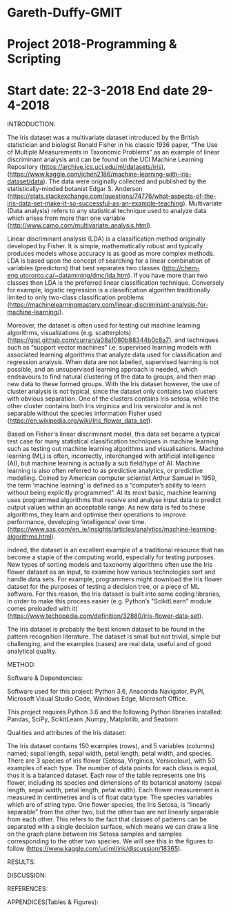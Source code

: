 # Gareth-Duffy-GMIT
# Project 2018-Programming & Scripting
# Start date: 22-3-2018 End date 29-4-2018

INTRODUCTION:

The Iris dataset was a multivariate dataset introduced by the British statistician and biologist Ronald Fisher in his classic 1936 paper, “The Use of Multiple Measurements in Taxonomic Problems” as an example of linear discriminant analysis and can be found on the UCI Machine Learning Repository (https://archive.ics.uci.edu/ml/datasets/iris), (https://www.kaggle.com/jchen2186/machine-learning-with-iris-dataset/data). 
The data were originally collected and published by the statistically-minded botanist Edgar S. Anderson (https://stats.stackexchange.com/questions/74776/what-aspects-of-the-iris-data-set-make-it-so-successful-as-an-example-teaching). 
Multivariate (Data analysis) refers to any statistical technique used to analyze data which arises from more than one variable (http://www.camo.com/multivariate_analysis.html).

Linear discriminant analysis (LDA) is a classification method originally developed by Fisher. It is simple, mathematically robust and typically produces models whose accuracy is as good as more complex methods. LDA is based upon the concept of searching for a linear combination of variables (predictors) that best separates two classes (http://chem-eng.utoronto.ca/~datamining/dmc/lda.htm). 
If you have more than two classes then LDA is the preferred linear classification technique. Conversely for example, logistic regression is a classification algorithm traditionally limited to only two-class classification problems (https://machinelearningmastery.com/linear-discriminant-analysis-for-machine-learning/).

Moreover, the dataset is often used for testing out machine learning algorithms, visualizations (e.g. scatterplots) (https://gist.github.com/curran/a08a1080b88344b0c8a7), and techniques such as  “support vector machines” i.e. supervised learning models with associated learning algorithms that analyze data used for classification and regression analysis. When data are not labelled, supervised learning is not possible, and an unsupervised learning approach is needed, which endeavours to find natural clustering of the data to groups, and then map new data to these formed groups. 
With the Iris dataset however, the use of cluster analysis is not typical, since the dataset only contains two clusters with obvious separation. One of the clusters contains Iris setosa, while the other cluster contains both Iris virginica and Iris versicolor and is not separable without the species information Fisher used (https://en.wikipedia.org/wiki/Iris_flower_data_set).

Based on Fisher's linear discriminant model, this data set became a typical test case for many statistical classification techniques in machine learning such as testing out machine learning algorithms and visualisations. Machine learning (ML) is often, incorrectly, interchanged with artificial intelligence (AI), but machine learning is actually a sub field/type of AI. Machine learning is also often referred to as predictive analytics, or predictive modelling. Coined by American computer scientist Arthur Samuel in 1959, the term ‘machine learning’ is defined as a “computer’s ability to learn without being explicitly programmed”. 
At its most basic, machine learning uses programmed algorithms that receive and analyse input data to predict output values within an acceptable range. As new data is fed to these algorithms, they learn and optimise their operations to improve performance, developing ‘intelligence’ over time. (https://www.sas.com/en_ie/insights/articles/analytics/machine-learning-algorithms.html).

Indeed, the dataset is an excellent example of a traditional resource that has become a staple of the computing world, especially for testing purposes. New types of sorting models and taxonomy algorithms often use the Iris flower dataset as an input, to examine how various technologies sort and handle data sets. For example, programmers might download the Iris flower dataset for the purposes of testing a decision tree, or a piece of ML software. For this reason, the Iris dataset is built into some coding libraries, in order to make this process easier (e.g. Python’s "ScikitLearn" module comes preloaded with it) (https://www.techopedia.com/definition/32880/iris-flower-data-set).

The Iris dataset is probably the best known dataset to be found in the pattern recognition literature. The dataset is small but not trivial, simple but challenging, and the examples (cases) are real data, useful and of good analytical quality. 


METHOD:

Software & Dependencies:

Software used for this project: Python 3.6, Anaconda Navigator, PyPI, Microsoft Visual Studio Code, Windows Edge, Microsoft Office.

This project requires Python 3.6 and the following Python libraries installed: Pandas, SciPy, ScikitLearn ,Numpy, Matplotlib, and Seaborn


Qualities and attributes of the Iris dataset:

The Iris dataset contains 150 examples (rows), and 5 variables (columns) named; sepal length, sepal width, petal length, petal width, and species. 
There are 3 species of iris flower (Setosa, Virginica, Versicolour), with 50 examples of each type. The number of data points for each class is equal, thus it is a balanced dataset. 
Each row of the table represents one Iris flower, including its species and dimensions of its botanical anatomy (sepal length, sepal width, petal length, petal width). 
Each flower measurement is measured in centimetres and is of float data type. The species variables which are of string type. 
One flower species, the Iris Setosa, is “linearly separable” from the other two, but the other two are not linearly separable from each other. This refers to the fact that classes of patterns can be separated with a single decision surface, which means we can draw a line on the graph plane between Iris Setosa samples and samples corresponding to the other two species. We will see this in the figures to follow (https://www.kaggle.com/uciml/iris/discussion/18365).
  
  

RESULTS:

DISCUSSION:

REFERENCES: 

APPENDICES(Tables & Figures):
